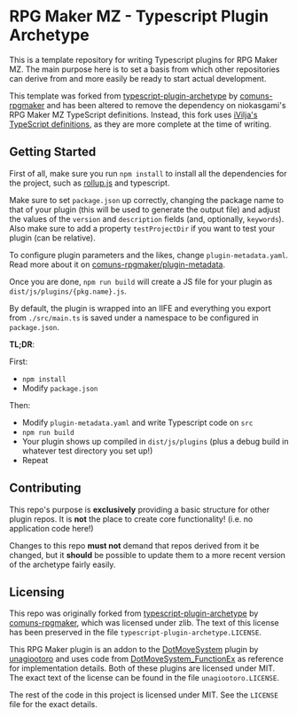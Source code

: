 # RPG Maker MZ - Typescript Plugin Archetype

This is a template repository for writing Typescript plugins for RPG Maker MZ.
The main purpose here is to set a basis from which other repositories can
derive from and more easily be ready to start actual development.

This template was forked from 
[typescript-plugin-archetype](https://github.com/comuns-rpgmaker/typescript-plugin-archetype) 
by [comuns-rpgmaker](https://github.com/comuns-rpgmaker) and has been altered to 
remove the dependency on niokasgami's RPG Maker MZ TypeScript definitions. Instead, 
this fork uses [iVilja's TypeScript definitions](https://github.com/iVilja/rmmz-types), 
as they are more complete at the time of writing.

## Getting Started

First of all, make sure you run `npm install` to install all the dependencies
for the project, such as [rollup.js](https://rollupjs.org/) and typescript.

Make sure to set `package.json` up correctly, changing the package name to that
of your plugin (this will be used to generate the output file) and adjust the
values of the `version` and `description` fields (and, optionally, `keywords`).
Also make sure to add a property `testProjectDir` if you want to test your
plugin (can be relative).

To configure plugin parameters and the likes, change `plugin-metadata.yaml`.
Read more about it on [comuns-rpgmaker/plugin-metadata][plugin-metadata].

[plugin-metadata]: https://github.com/comuns-rpgmaker/plugin-metadata

Once you are done, `npm run build` will create a JS file for your plugin as
`dist/js/plugins/{pkg.name}.js`.

By default, the plugin is wrapped into an IIFE and everything you export from
`./src/main.ts` is saved under a namespace to be configured in `package.json`.

**TL;DR**:

First:
- `npm install`
- Modify `package.json`

Then:
- Modify `plugin-metadata.yaml` and write Typescript code on `src`
- `npm run build`
- Your plugin shows up compiled in `dist/js/plugins` (plus a debug build in
  whatever test directory you set up!)
- Repeat


## Contributing

This repo's purpose is **exclusively** providing a basic structure for other
plugin repos.
It is **not** the place to create core functionality! (i.e. no application
code here!)

Changes to this repo **must not** demand that repos derived from it be changed,
but it **should** be possible to update them to a more recent version of the
archetype fairly easily.

## Licensing

This repo was originally forked from [typescript-plugin-archetype](https://github.com/comuns-rpgmaker/typescript-plugin-archetype) 
by [comuns-rpgmaker](https://github.com/comuns-rpgmaker), which was licensed under zlib.
The text of this license has been preserved in the file `typescript-plugin-archetype.LICENSE`.

This RPG Maker plugin is an addon to the [DotMoveSystem](https://github.com/unagiootoro/RPGMZ/blob/master/DotMoveSystem.js) plugin by [unagiootoro](https://github.com/unagiootoro) and uses code from [DotMoveSystem_FunctionEx](https://github.com/unagiootoro/RPGMZ/blob/master/DotMoveSystem_FunctionEx.js) as reference for implementation details.
Both of these plugins are licensed under MIT. The exact text of the license can be found in the file `unagiootoro.LICENSE`.

The rest of the code in this project is licensed under MIT. See the `LICENSE` file for the exact details.

